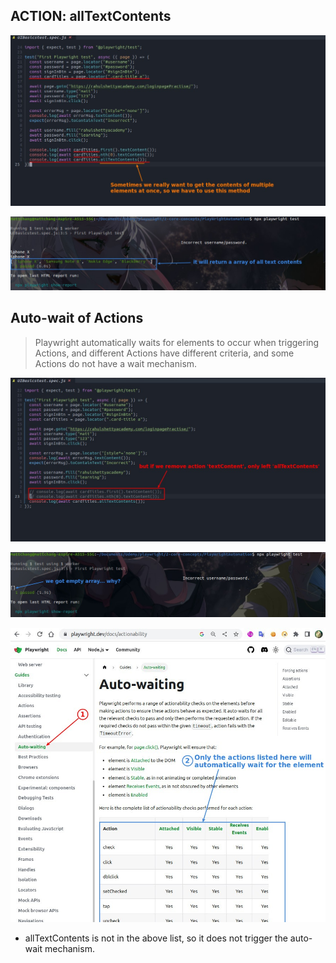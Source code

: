 ## **ACTION: allTextContents**

![Alt allTextContents](pic/01.jpg)

![Alt test result: array](pic/02.jpg)

## **Auto-wait of Actions**

> Playwright automatically waits for elements to occur when triggering Actions, and different Actions have different criteria, and some Actions do not have a wait mechanism.

![Alt only left allTextContents](pic/03.jpg)

![Alt test result: empty array](pic/04.jpg)

![Alt docs of auto-wait](pic/05.jpg)

- allTextContents is not in the above list, so it does not trigger the auto-wait mechanism.
